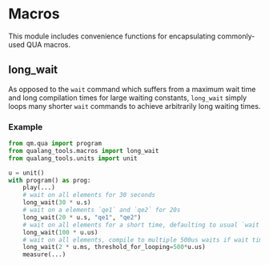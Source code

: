 # Macros
This module includes convenience functions for encapsulating commonly-used QUA macros.

## long_wait
As opposed to the `wait` command which suffers from a maximum wait time and long compilation times for large
waiting constants, `long_wait` simply loops many shorter `wait` commands to achieve arbitrarily long waiting times.

### Example
```python
from qm.qua import program
from qualang_tools.macros import long_wait
from qualang_tools.units import unit

u = unit()
with program() as prog:
    play(...)
    # wait on all elements for 30 seconds
    long_wait(30 * u.s)
    # wait on a elements `qe1` and `qe2` for 20s
    long_wait(20 * u.s, "qe1", "qe2")
    # wait on all elements for a short time, defaulting to usual `wait` behaviour
    long_wait(100 * u.us)
    # wait on all elements, compile to multiple 500us waits if wait time is longer than 500us
    long_wait(2 * u.ms, threshold_for_looping=500*u.us)
    measure(...)
```